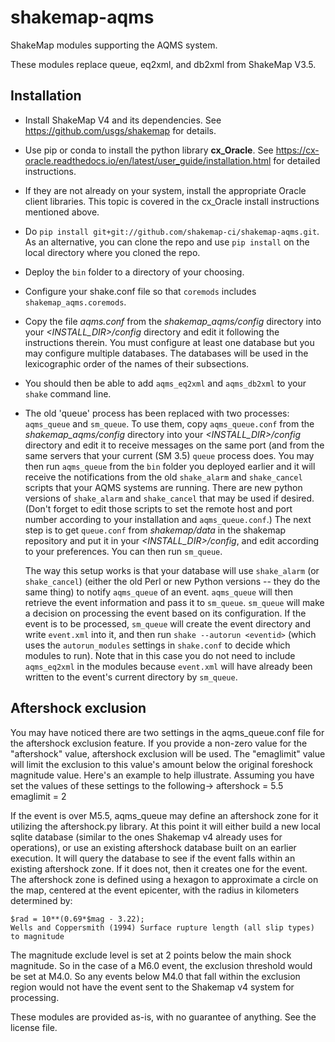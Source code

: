 # shakemap-aqms
ShakeMap modules supporting the AQMS system.

These modules replace queue, eq2xml, and db2xml from ShakeMap V3.5.



Installation
------------

- Install ShakeMap V4 and its dependencies. See 
  https://github.com/usgs/shakemap for details.
- Use pip or conda to install the python library **cx\_Oracle**. See
  https://cx-oracle.readthedocs.io/en/latest/user_guide/installation.html for
  detailed instructions.
- If they are not already on your system, install the appropriate
  Oracle client libraries. This topic is covered in the cx\_Oracle
  install instructions mentioned above.
- Do ``pip install git+git://github.com/shakemap-ci/shakemap-aqms.git``. 
  As an alternative, you can clone the repo and use ``pip install``
  on the local directory where you cloned the repo.
- Deploy the ``bin`` folder to a directory of your choosing.  
- Configure your shake.conf file so that ``coremods`` includes
  ``shakemap_aqms.coremods``.
- Copy the file *aqms.conf* from the *shakemap_aqms/config* directory 
  into your
  *<INSTALL\_DIR>/config* directory and edit it following the 
  instructions therein. You must configure at least one database
  but you may configure multiple databases. The databases will be
  used in the lexicographic order of the names of their subsections.
- You should then be able to add ``aqms_eq2xml`` and ``aqms_db2xml`` to 
  your ``shake`` command line.
- The old 'queue' process has been replaced with two processes: 
  ``aqms_queue`` and ``sm_queue``. To use them, copy ``aqms_queue.conf``
  from the *shakemap_aqms/config* directory into your *<INSTALL\_DIR>/config*
  directory and edit it to receive messages on the same port (and 
  from the same servers that your current (SM 3.5) ``queue`` process
  does. You may then run ``aqms_queue`` from the ``bin`` folder you deployed earlier
  and it will receive the notifications from the old ``shake_alarm`` and ``shake_cancel``
  scripts that your AQMS systems are running. There are new python
  versions of ``shake_alarm`` and ``shake_cancel`` that may be used
  if desired. (Don't forget to edit those scripts to set the remote
  host and port number
  according to your installation and ``aqms_queue.conf``.) The next
  step is to get ``queue.conf`` from *shakemap/data* in the 
  shakemap repository and put it in your *<INSTALL\_DIR>/config*,
  and edit according to your preferences. You can then run ``sm_queue``.

  The way this setup works is that your database will use ``shake_alarm``
  (or ``shake_cancel``) (either the old Perl or new Python versions --
  they do the same thing) to notify ``aqms_queue`` of an event. 
  ``aqms_queue`` will then retrieve the event information and pass it
  to ``sm_queue``. ``sm_queue`` will make a decision on processing the
  event based on its configuration. If the event is to be processed, 
  ``sm_queue`` will create the event directory and write ``event.xml``
  into it, and then run ``shake --autorun <eventid>`` (which uses the
  ``autorun_modules`` settings in ``shake.conf`` to decide which modules
  to run). Note that in this case you do not need to include ``aqms_eq2xml``
  in the modules because ``event.xml`` will have already been written to
  the event's current directory by ``sm_queue``.

Aftershock exclusion
------------

You may have noticed there are two settings in the aqms_queue.conf file for the aftershock exclusion feature.  If you provide a non-zero value for the "aftershock" value, aftershock exclusion will be used.  The "emaglimit" value will limit the exclusion to this value's amount below the original foreshock magnitude value.  Here's an example to help illustrate.  Assuming you have set the values of these settings to the following-> aftershock = 5.5   emaglimit = 2

If the event is over M5.5, aqms_queue may define an aftershock zone for it utilizing the aftershock.py library.  At this point it will either build a new local sqlite database (similar to the ones Shakemap v4 already uses for operations), or use an existing aftershock database built on an earlier execution.  It will query the database to see if the event falls within an existing aftershock zone.  If it does not, then it creates one for the event.  The aftershock zone is defined using a hexagon to approximate a circle on the map, centered at the event epicenter, with the radius in kilometers determined by:

```
$rad = 10**(0.69*$mag - 3.22);
Wells and Coppersmith (1994) Surface rupture length (all slip types) to magnitude
```
The magnitude exclude level is set at 2 points below the main shock magnitude.  So in the case of a M6.0 event, the exclusion threshold would be set at M4.0.  So any events below M4.0 that fall within the exclusion region would not have the event sent to the Shakemap v4 system for processing.



These modules are provided as-is, with no guarantee of anything. 
See the license file. 
